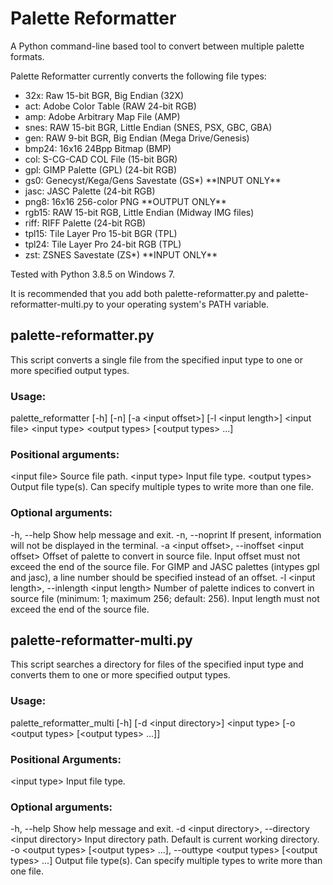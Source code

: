 # Palette Reformatter
A Python command-line based tool to convert between multiple palette formats.

Palette Reformatter currently converts the following file types:
* 32x:   Raw 15-bit BGR, Big Endian (32X)
* act:   Adobe Color Table (RAW 24-bit RGB)
* amp:   Adobe Arbitrary Map File (AMP)
* snes:  RAW 15-bit BGR, Little Endian (SNES, PSX, GBC, GBA)
* gen:   RAW 9-bit BGR, Big Endian (Mega Drive/Genesis)
* bmp24: 16x16 24Bpp Bitmap (BMP)
* col:   S-CG-CAD COL File (15-bit BGR)
* gpl:   GIMP Palette (GPL) (24-bit RGB)
* gs0:   Genecyst/Kega/Gens Savestate (GS\*) \*\*INPUT ONLY\*\*
* jasc:  JASC Palette (24-bit RGB)
* png8:  16x16 256-color PNG \*\*OUTPUT ONLY\*\*
* rgb15: RAW 15-bit RGB, Little Endian (Midway IMG files)
* riff:  RIFF Palette (24-bit RGB)
* tpl15: Tile Layer Pro 15-bit BGR (TPL)
* tpl24: Tile Layer Pro 24-bit RGB (TPL)
* zst:   ZSNES Savestate (ZS\*) \*\*INPUT ONLY\*\*

Tested with Python 3.8.5 on Windows 7.

It is recommended that you add both palette-reformatter.py and palette-reformatter-multi.py to your operating system's PATH variable.

## palette-reformatter.py
This script converts a single file from the specified input type to one or more specified output types.

### Usage:
palette_reformatter \[-h\] \[-n\] \[-a \<input offset\>\] \[-l \<input length\>\] \<input file\> \<input type\> \<output types\> \[\<output types\> ...\]

### Positional arguments:
  \<input file\>        Source file path.
  \<input type\>        Input file type.
  \<output types\>      Output file type(s). Can specify multiple types to write more than one file.

### Optional arguments:
  -h, --help            Show help message and exit.
  -n, --noprint         If present, information will not be displayed in the terminal.
  -a \<input offset\>, --inoffset \<input offset\>
                        Offset of palette to convert in source file. Input offset must not exceed the end of the source file. For GIMP and JASC palettes (intypes gpl and jasc), a line number should be specified instead of an offset.
  -l \<input length\>, --inlength \<input length\>
                        Number of palette indices to convert in source file (minimum: 1; maximum 256; default: 256). Input length must not exceed the end of the source file.

## palette-reformatter-multi.py
This script searches a directory for files of the specified input type and converts them to one or more specified output types.

### Usage:
palette_reformatter_multi \[-h\] \[-d \<input directory\>\] \<input type\> \[-o \<output types\> \[\<output types\> ...\]\]

### Positional Arguments:
  \<input type\>        Input file type.

### Optional arguments:
  -h, --help            Show help message and exit.
  -d \<input directory\>, --directory \<input directory\>
                        Input directory path. Default is current working directory.
  -o \<output types\> \[\<output types\> ...\], --outtype \<output types\> \[\<output types\> ...\]
                        Output file type(s). Can specify multiple types to
                        write more than one file.
